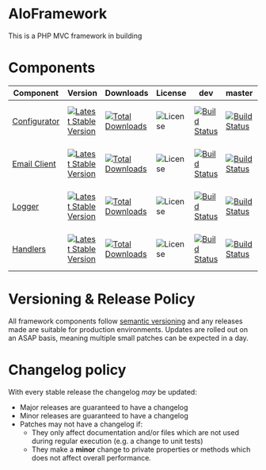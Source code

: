 # AloFramework #

This is a PHP MVC framework in building

# Components #

| Component                                                                                                                                            | Version                                                                                                                                                                        | Downloads                                                                                                                                                           | License                                                                                   | dev                                                                                                                                           | master                                                                                                                                       | dev                                                                                                                                                                                                   | release                                                                                           |
|------------------------------------------------------------------------------------------------------------------------------------------------------|--------------------------------------------------------------------------------------------------------------------------------------------------------------------------------|---------------------------------------------------------------------------------------------------------------------------------------------------------------------|-------------------------------------------------------------------------------------------|-----------------------------------------------------------------------------------------------------------------------------------------------|----------------------------------------------------------------------------------------------------------------------------------------------|-------------------------------------------------------------------------------------------------------------------------------------------------------------------------------------------------------|---------------------------------------------------------------------------------------------------|
| [Configurator](https://github.com/aloframework/config "AloFramework's configuration interface")                                                       | [![Latest Stable Version](https://poser.pugx.org/aloframework/config/v/stable?format=plastic)](https://packagist.org/packages/aloframework/config "Latest Stable Version")      | [![Total Downloads](https://poser.pugx.org/aloframework/config/downloads?format=plastic)](https://packagist.org/packages/aloframework/config "Total Downloads")      | ![License](https://poser.pugx.org/aloframework/config/license?format=plastic "License")   | [![Build Status](https://travis-ci.org/aloframework/config.svg?branch=develop)](https://travis-ci.org/aloframework/config "Build Status")      | [![Build Status](https://travis-ci.org/aloframework/config.svg?branch=master)](https://travis-ci.org/aloframework/config "Build Status")      | [![Code Quality](https://insight.sensiolabs.com/projects/0cb6838a-c3bd-433a-81d0-ddea1aa4696d/mini.png)](https://insight.sensiolabs.com/projects/0cb6838a-c3bd-433a-81d0-ddea1aa4696d "Code Quality") | ![Code quality: Always platinum](https://i.imgur.com/KygqLtf.png "Code quality: Always platinum") |
| [Email Client](https://github.com/aloframework/email "AloFramework's email client. An extension to PHPMailer with added functionality and options.") | [![Latest Stable Version](https://poser.pugx.org/aloframework/email/v/stable?format=plastic)](https://packagist.org/packages/aloframework/email "Latest Stable Version")       | [![Total Downloads](https://poser.pugx.org/aloframework/email/downloads?format=plastic)](https://packagist.org/packages/aloframework/email "Total Downloads")       | ![License](https://poser.pugx.org/aloframework/email/license?format=plastic "License")    | [![Build Status](https://travis-ci.org/aloframework/email.svg?branch=develop)](https://travis-ci.org/aloframework/email "Build Status")       | [![Build Status](https://travis-ci.org/aloframework/email.svg?branch=master)](https://travis-ci.org/aloframework/email "Build Status")       | [![Code Quality](https://insight.sensiolabs.com/projects/e3b31b1d-9cc7-4b9a-8caa-c4db71875de9/mini.png)](https://insight.sensiolabs.com/projects/e3b31b1d-9cc7-4b9a-8caa-c4db71875de9 "Code Quality") | ![Code quality: Always platinum](https://i.imgur.com/KygqLtf.png "Code quality: Always platinum") |
| [Logger](https://github.com/aloframework/log "A simple, configurable logger implementing the PSR-3 standards interface.")                            | [![Latest Stable Version](https://poser.pugx.org/aloframework/log/v/stable?format=plastic)](https://packagist.org/packages/aloframework/log "Latest Stable Version")           | [![Total Downloads](https://poser.pugx.org/aloframework/log/downloads?format=plastic)](https://packagist.org/packages/aloframework/log "Total Downloads")           | ![License](https://poser.pugx.org/aloframework/log/license?format=plastic "License")      | [![Build Status](https://travis-ci.org/aloframework/log.svg?branch=develop)](https://travis-ci.org/aloframework/log "Build Status")           | [![Build Status](https://travis-ci.org/aloframework/log.svg?branch=master)](https://travis-ci.org/aloframework/log "Build Status")           | [![Code Quality](https://insight.sensiolabs.com/projects/c3500bba-d9af-4734-9dc7-31fddc7f8abe/mini.png)](https://insight.sensiolabs.com/projects/c3500bba-d9af-4734-9dc7-31fddc7f8abe "Code Quality") | ![Code quality: Always platinum](https://i.imgur.com/KygqLtf.png "Code quality: Always platinum") |
| [Handlers](https://github.com/aloframework/handlers "Powerful error and exception handlers in HTML & CLI")                                           | [![Latest Stable Version](https://poser.pugx.org/aloframework/handlers/v/stable?format=plastic)](https://packagist.org/packages/aloframework/handlers "Latest Stable Version") | [![Total Downloads](https://poser.pugx.org/aloframework/handlers/downloads?format=plastic)](https://packagist.org/packages/aloframework/handlers "Total Downloads") | ![License](https://poser.pugx.org/aloframework/handlers/license?format=plastic "License") | [![Build Status](https://travis-ci.org/aloframework/handlers.svg?branch=develop)](https://travis-ci.org/aloframework/handlers "Build Status") | [![Build Status](https://travis-ci.org/aloframework/handlers.svg?branch=master)](https://travis-ci.org/aloframework/handlers "Build Status") | [![Code Quality](https://insight.sensiolabs.com/projects/36b22482-e36a-44e3-a7de-ccf6e27999d1/mini.png)](https://insight.sensiolabs.com/projects/36b22482-e36a-44e3-a7de-ccf6e27999d1 "Code Quality") | ![Code quality: Always platinum](https://i.imgur.com/KygqLtf.png "Code quality: Always platinum") |

# Versioning & Release Policy #
All framework components follow [semantic versioning](http://semver.org/) and any releases made are suitable for production environments. Updates are rolled out on an ASAP basis, meaning multiple small patches can be expected in a day.

# Changelog policy #
With every stable release the changelog *may* be updated:

 - Major releases are guaranteed to have a changelog
 - Minor releases are guaranteed to have a changelog
 - Patches may not have a changelog if:
	 - They only affect documentation and/or files which are not used during regular execution (e.g. a change to unit tests)
	 - They make a **minor** change to private properties or methods which does not affect overall performance.
